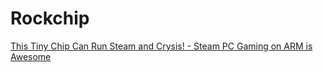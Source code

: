 # Rockchip
[This Tiny Chip Can Run Steam and Crysis! - Steam PC Gaming on ARM is Awesome](https://youtu.be/k6C5mZvanFU)
